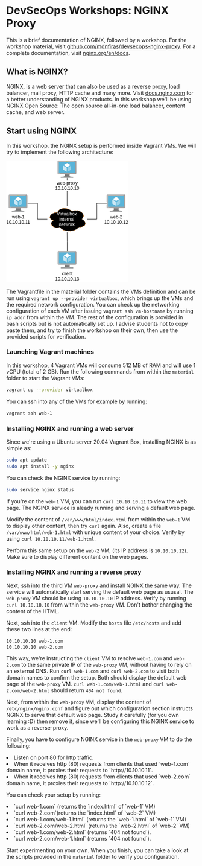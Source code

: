 # DevSecOps Workshops: NGINX Proxy

This is a brief documentation of NGINX, followed by a workshop. For the workshop material, visit <a href="https://github.com/mdnfiras/devsecops-nginx-proxy" target="_blank">github.com/mdnfiras/devsecops-nginx-proxy</a>. For a complete documentation, visit <a href="https://nginx.org/en/docs/" target="_blank">nginx.org/en/docs</a>.

## What is NGINX?

NGINX, is a web server that can also be used as a reverse proxy, load balancer, mail proxy, HTTP cache and many more. Visit <a href="https://docs.nginx.com" target="_blank">docs.nginx.com</a> for a better understanding of NGINX products. In this workshop we'll be using NGINX Open Source: The open source all-in-one load balancer, content cache, and web server.

## Start using NGINX

In this workshop, the NGINX setup is performed inside Vagrant VMs. We will try to implement the following architecture:

<img src="imgs/target-arch.png"/>

The Vagrantfile in the material folder contains the VMs definition and can be run using `vagrant up --provider virtualbox`, which brings up the VMs and the required network configuration. You can check up the networking configuration of each VM after issuing `vagrant ssh vm-hostname` by running `ip addr` from within the VM. The rest of the configuration is provided in bash scripts but is not automatically set up. I advise students not to copy paste them, and try to finish the workshop on their own, then use the provided scripts for verification.

### Launching Vagrant machines

In this workshop, 4 Vagrant VMs will consume 512 MB of RAM and will use 1 vCPU (total of 2 GB). Run the following commands from within the `material` folder to start the Vagrant VMs:

```bash
vagrant up --provider virtualbox
```

You can ssh into any of the VMs for example by running:

```bash
vagrant ssh web-1
```

### Installing NGINX and running a web server

Since we're using a Ubuntu server 20.04 Vagrant Box, installing NGINX is as simple as:

```bash
sudo apt update
sudo apt install -y nginx
```

You can check the NGINX service by running:

```bash
sudo service nginx status
```

If you're on the `web-1` VM, you can run `curl 10.10.10.11` to view the web page. The NGINX service is aleady running and serving a default web page.

Modify the content of `/var/www/html/index.html` from within the `web-1` VM to display other content, then try `curl` again. Also, create a file `/var/www/html/web-1.html` with unique content of your choice. Verify by using `curl 10.10.10.11/web-1.html`.

Perform this same setup on the `web-2` VM, (its IP address is `10.10.10.12`). Make sure to display different content on the web pages.

### Installing NGINX and running a reverse proxy

Next, ssh into the third VM `web-proxy` and install NGINX the same way. The service will automatically start serving the default web page as ususal. The `web-proxy` VM should be using `10.10.10.10` IP address. Verify by running `curl 10.10.10.10` from within the `web-proxy` VM. Don't bother changing the content of the HTML.

Next, ssh into the `client` VM. Modify the `hosts` file `/etc/hosts` and add these two lines at the end:

```
10.10.10.10 web-1.com
10.10.10.10 web-2.com
```

This way, we're instructing the `client` VM to resolve `web-1.com` and `web-2.com` to the same private IP of the `web-proxy` VM, without having to rely on an external DNS. Run `curl web-1.com` and `curl web-2.com` to visit both domain names to confirm the setup. Both should display the default web page of the `web-proxy` VM. `curl web-1.com/web-1.html` and `curl web-2.com/web-2.html` should return `404 not found`.

Next, from within the `web-proxy` VM, display the content of `/etc/nginx/nginx.conf` and figure out which configuration section instructs NGINX to serve that default web page. Study it carefully (for you own learning :D) then remove it, since we'll be configuring this NGINX service to work as a reverse-proxy.

Finally, you have to configure NGINX service in the `web-proxy` VM to do the following:
<li>Listen on port 80 for http traffic.</li>
<li>When it receives http (80) requests from clients that used `web-1.com` domain name, it proxies their requests to `http://10.10.10.11`.</li>
<li>When it receives http (80) requests from clients that used `web-2.com` domain name, it proxies their requests to `http://10.10.10.12`.</li>

You can check your setup by running:
<li>`curl web-1.com` (returns the `index.html` of `web-1` VM)</li>
<li>`curl web-2.com`(returns the `index.html` of `web-2` VM)</li>
<li>`curl web-1.com/web-1.html` (returns the `web-1.html` of `web-1` VM)</li>
<li>`curl web-2.com/web-2.html` (returns the `web-2.html` of `web-2` VM)</li>
<li>`curl web-1.com/web-2.html` (returns `404 not found`).</li>
<li>`curl web-2.com/web-1.html` (returns `404 not found`).</li>

Start experimenting on your own. When you finish, you can take a look at the scripts provided in the `material` folder to verify you configuration.
